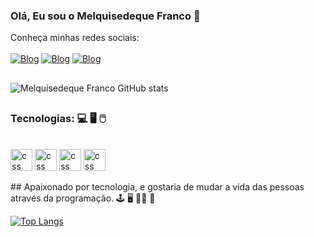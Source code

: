 
### Olá, Eu sou o Melquisedeque Franco 👋
Conheça minhas redes sociais: 
<br><br>
[![Blog](https://img.shields.io/badge/Instagram-E4405F?style=for-the-badge&logo=instagram&logoColor=white)](https://www.instagram.com/melquisedeqfranco/)
[![Blog](https://img.shields.io/badge/Facebook-1877F2?style=for-the-badge&logo=facebook&logoColor=white)](https://www.facebook.com/melquisedeque.francoporfirio)
[![Blog](https://img.shields.io/badge/LinkedIn-0077B5?style=for-the-badge&logo=linkedin&logoColor=white)](https://www.linkedin.com/in/melquisedeque-franco-porfirio-5a9994212/)
##
![Melquisedeque Franco GitHub stats](https://github-readme-stats.vercel.app/api?username=melquisedequef&show_icons=true&theme=dracula)
##
### Tecnologias: 💻 🖥️ 🖱️
<div style="display: inline_block"><br/>
<!--   <img align="center" alt="html5" src="https://img.shields.io/badge/HTML5-E34F26?style=for-the-badge&logo=html5&logoColor=white" /> -->
<!--   <img align="center" alt="css" src="https://img.shields.io/badge/CSS3-1572B6?style=for-the-badge&logo=css3&logoColor=white" /> -->
<!--   <img align="center" alt="css" src="https://img.shields.io/badge/JavaScript-F7DF1E?style=for-the-badge&logo=javascript&logoColor=black" /> -->
  <img align="center" alt="css" margin="5px" hight=" 15px" width="35px" src="https://cdn.jsdelivr.net/gh/devicons/devicon/icons/html5/html5-original-wordmark.svg" />
  <img align="center" alt="css" margin="5px" hight=" 25px" width="35px" src="https://cdn.jsdelivr.net/gh/devicons/devicon/icons/css3/css3-original-wordmark.svg" />    
  <img align="center" alt="css" margin="5px" hight=" 25px" width="35px" src="https://cdn.jsdelivr.net/gh/devicons/devicon/icons/javascript/javascript-original.svg" />
  <img align="center" alt="css" margin="5px" hight=" 25px" width="35px" src="https://cdn.jsdelivr.net/gh/devicons/devicon/icons/php/php-original.svg" />
</div>

<br/>
##
Apaixonado por tecnologia, e gostaria de mudar a vida das pessoas através da programação. 🕹️ 🖥️ 👨‍💻 🤖

[![Top Langs](https://github-readme-stats.vercel.app/api/top-langs/?username=melquisedequef&layout=compact)](https://github.com/anuraghazra/github-readme-stats)

##
